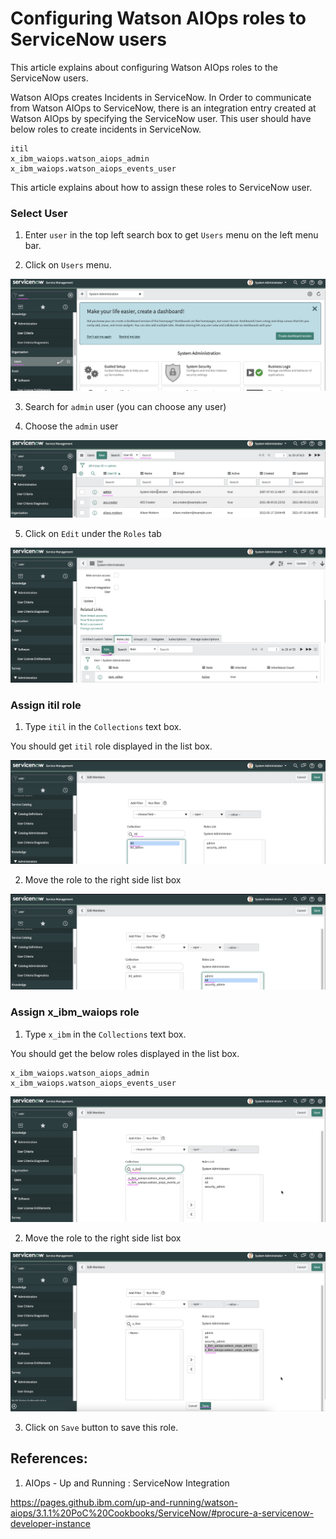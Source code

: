 # Configuring Watson AIOps roles to ServiceNow users

This article explains about configuring Watson AIOps roles to the ServiceNow users. 

Watson AIOps creates Incidents in ServiceNow. In Order to communicate from Watson AIOps to ServiceNow, there is an integration entry created at Watson AIOps by specifying the ServiceNow user. This user should have below roles to create incidents in ServiceNow.

```
itil
x_ibm_waiops.watson_aiops_admin
x_ibm_waiops.watson_aiops_events_user
```

This article explains about how to assign these roles to ServiceNow user.

### Select User

1. Enter `user` in the top left search box to get `Users` menu on the left menu bar.

2. Click on `Users` menu.

<img src="images/image-00001.png">

3. Search for `admin` user (you can choose any user)

4. Choose the `admin` user

<img src="images/image-00002.png">

5. Click on `Edit` under the `Roles` tab

<img src="images/image-00003.png">

### Assign itil role

1. Type `itil` in the  `Collections` text box.

You should get `itil` role displayed in the list box.

<img src="images/image-00004.png">

2. Move the role to the right side list box

<img src="images/image-00005.png">

### Assign x_ibm_waiops role

1. Type `x_ibm` in the  `Collections` text box.

You should get the below roles displayed in the list box.

```
x_ibm_waiops.watson_aiops_admin
x_ibm_waiops.watson_aiops_events_user
```

<img src="images/image-00006.png">

2. Move the role to the right side list box

<img src="images/image-00007.png">

3. Click on `Save` button to save this role.

## References: 

1. AIOps - Up and Running : ServiceNow Integration

https://pages.github.ibm.com/up-and-running/watson-aiops/3.1.1%20PoC%20Cookbooks/ServiceNow/#procure-a-servicenow-developer-instance

